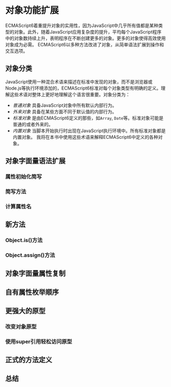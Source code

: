 # 对象功能扩展
ECMAScript6着重提升对象的实用性，因为JavaScript中几乎所有值都是某种类型的对象。此外，随着JavaScript应用复杂度的提升，平均每个JavaScript程序中的对象数持续上升，表明程序在不断创建更多的对象。更多的对象使得高效使用对象成为必需。
ECMAScript6以多种方法改进了对象，从简单语法扩展到操作和交互选项。
## 对象分类
JavaScript使用一种混合术语来描述在标准中发现的对象，而不是浏览器或Node.js等执行环境添加的，ECMAScript6标准对每个对象类型有明确的定义。理解这些术语对整体上更好地理解这个语言很重要。对象分类为：
* *普通对象* 具备JavaScript对象中所有默认内部行为。
* *外来对象* 具备在某些方面不同于默认值的内部行为。
* *标准对象* 是由ECMAScript6定义的那些，如`Array`, `Date`等。标准对象可能是普通的或者外来的。
* *内置对象* 当脚本开始执行时出现在JavaScript执行环境中。所有标准对象都是内置对象。
我将在本书中使用这些术语来解释ECMAScript6中定义的各种对象。
## 对象字面量语法扩展
### 属性初始化简写
### 简写方法
### 计算属性名
## 新方法
### Object.is()方法
### Object.assign()方法
## 对象字面量属性复制
## 自有属性枚举顺序
## 更强大的原型
### 改变对象原型
### 使用super引用轻松访问原型
## 正式的方法定义
## 总结
